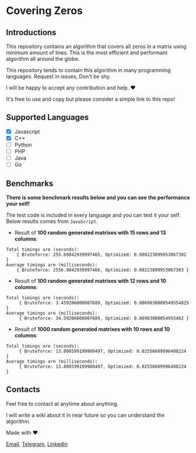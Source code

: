 # Covering Zeros

## Introductions

This repository contains an algorithm that covers all zeros in a matrix using minimum amount of lines. This is the most efficient and performant algorithm all around the globe.

This repository tends to contain this algorithm in many programming languages. Request in issues, Don't be shy.

I will be happy to accept any contribution and help. ❤️

It's free to use and copy but please consider a simple link to this repo!


## Supported Languages

* [X]  Javascript
* [X]  C++
* [ ]  Python
* [ ]  PHP
* [ ]  Java
* [ ]  Go

## Benchmarks

**There is some benchmark results below and you can see the performance your self!**

The test code is included in every language and you can test it your self. Below results comes from `JavaScript`.


* Result of **100 random generated matrixes with 15 rows and 13 columns**:

```
Total timings are (seconds):
    { Bruteforce: 255.69042939997465, Optimized: 0.008223899953067302 }
Average timings are (milliseconds):
    { Bruteforce: 2556.9042939997466, Optimized: 0.08223899953067303 }
```


* Result of **100 random generated matrixes with 12 rows and 10 columns**:

```
Total timings are (seconds):
     { Bruteforce: 3.459206000007689, Optimized: 0.0069830000549554825 }
Average timings are (milliseconds):
     { Bruteforce: 34.59206000007689, Optimized: 0.06983000054955482 }

```



* Result of **1000 random generated matrixes with 10 rows and 10 columns**:

```
Total timings are (seconds):
     { Bruteforce: 13.808599199980497, Optimized: 0.02556609996408224 }
Average timings are (milliseconds):
     { Bruteforce: 13.808599199980497, Optimized: 0.02556609996408224 }

```

## Contacts

Feel free to contact at anytime about anything.

I will write a wiki about it in near future so you can understand the algorithm.

Made with ❤️.

[Email](mailto:alijvhr@gmail.com), [Telegram](https://t.me/alijvhr), [LinkedIn](https://www.linkedin.com/in/alijvhr/)
